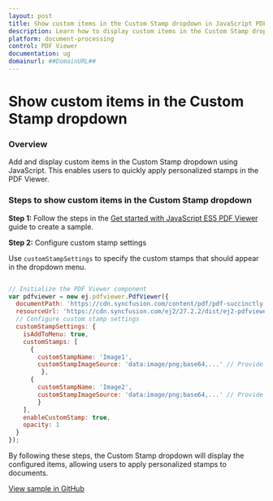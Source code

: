 ```yaml
---
layout: post
title: Show custom items in the Custom Stamp dropdown in JavaScript PDF Viewer | Syncfusion
description: Learn how to display custom items in the Custom Stamp dropdown using customStampSettings in the Syncfusion JavaScript PDF Viewer.
platform: document-processing
control: PDF Viewer
documentation: ug
domainurl: ##DomainURL##
---
```


# Show custom items in the Custom Stamp dropdown

### Overview

Add and display custom items in the Custom Stamp dropdown using JavaScript. This enables users to quickly apply personalized stamps in the PDF Viewer.

### Steps to show custom items in the Custom Stamp dropdown

**Step 1:** Follow the steps in the [Get started with JavaScript ES5 PDF Viewer](https://help.syncfusion.com/document-processing/pdf/pdf-viewer/javascript-es5/getting-started) guide to create a sample.

**Step 2:** Configure custom stamp settings

Use `customStampSettings` to specify the custom stamps that should appear in the dropdown menu.

```js

// Initialize the PDF Viewer component
var pdfviewer = new ej.pdfviewer.PdfViewer({
  documentPath: 'https://cdn.syncfusion.com/content/pdf/pdf-succinctly.pdf',
  resourceUrl: 'https://cdn.syncfusion.com/ej2/27.2.2/dist/ej2-pdfviewer-lib',
  // Configure custom stamp settings
  customStampSettings: {
    isAddToMenu: true,
    customStamps: [
      {
        customStampName: 'Image1',
        customStampImageSource: 'data:image/png;base64,...' // Provide a valid base64 or URL for the image
         },
      {
        customStampName: 'Image2',
        customStampImageSource: 'data:image/png;base64,...' // Provide a valid base64 or URL for the image
        }
    ],
    enableCustomStamp: true,
    opacity: 1
  }
});

```

By following these steps, the Custom Stamp dropdown will display the configured items, allowing users to apply personalized stamps to documents.

[View sample in GitHub](https://github.com/SyncfusionExamples/javascript-pdf-viewer-examples/tree/master/How%20to)